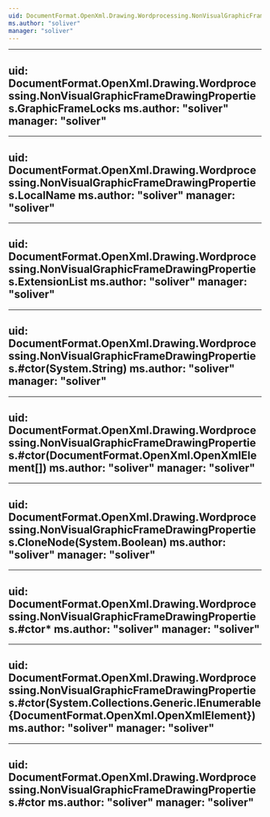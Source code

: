 ```yaml
---
uid: DocumentFormat.OpenXml.Drawing.Wordprocessing.NonVisualGraphicFrameDrawingProperties
ms.author: "soliver"
manager: "soliver"
---
```


---
uid: DocumentFormat.OpenXml.Drawing.Wordprocessing.NonVisualGraphicFrameDrawingProperties.GraphicFrameLocks
ms.author: "soliver"
manager: "soliver"
---

---
uid: DocumentFormat.OpenXml.Drawing.Wordprocessing.NonVisualGraphicFrameDrawingProperties.LocalName
ms.author: "soliver"
manager: "soliver"
---

---
uid: DocumentFormat.OpenXml.Drawing.Wordprocessing.NonVisualGraphicFrameDrawingProperties.ExtensionList
ms.author: "soliver"
manager: "soliver"
---

---
uid: DocumentFormat.OpenXml.Drawing.Wordprocessing.NonVisualGraphicFrameDrawingProperties.#ctor(System.String)
ms.author: "soliver"
manager: "soliver"
---

---
uid: DocumentFormat.OpenXml.Drawing.Wordprocessing.NonVisualGraphicFrameDrawingProperties.#ctor(DocumentFormat.OpenXml.OpenXmlElement[])
ms.author: "soliver"
manager: "soliver"
---

---
uid: DocumentFormat.OpenXml.Drawing.Wordprocessing.NonVisualGraphicFrameDrawingProperties.CloneNode(System.Boolean)
ms.author: "soliver"
manager: "soliver"
---

---
uid: DocumentFormat.OpenXml.Drawing.Wordprocessing.NonVisualGraphicFrameDrawingProperties.#ctor*
ms.author: "soliver"
manager: "soliver"
---

---
uid: DocumentFormat.OpenXml.Drawing.Wordprocessing.NonVisualGraphicFrameDrawingProperties.#ctor(System.Collections.Generic.IEnumerable{DocumentFormat.OpenXml.OpenXmlElement})
ms.author: "soliver"
manager: "soliver"
---

---
uid: DocumentFormat.OpenXml.Drawing.Wordprocessing.NonVisualGraphicFrameDrawingProperties.#ctor
ms.author: "soliver"
manager: "soliver"
---
